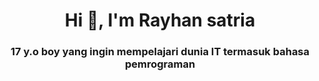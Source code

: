 <h1 align="center">Hi 👋, I'm Rayhan satria</h1>
<h3 align="center">17 y.o boy yang ingin mempelajari dunia IT termasuk bahasa pemrograman</h3>
